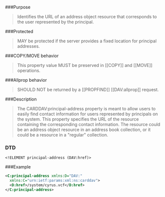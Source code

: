 <!-- --- title: urn:ietf:params:xml:ns:carddav:principal-address -->
<!-- --- link_title: CARDDAV:principal-address -->
<!-- --- current_spec: RFC 6352 -->
<!-- --- current_spec_rfc_number: 6352 -->
<!-- --- current_spec_rfc_section: 7.1.2 -->
<!-- --- xml_namespace: urn:ietf:params:xml:ns:carddav -->
<!-- --- xml_element: principal-address -->
<!-- --- type: property -->
<!-- --- purpose: Identifies the URL of an address object resource that corresponds to the user represented by the principal. -->
<!-- --- value: a single [[DAV:href|DAV::href]] element -->
<!-- --- protected: MAY -->
<!-- --- allprop: SHOULD NOT -->
<!-- --- valid_for: [[DAV:principal|DAV::principal]] -->

<!-- >>> property-summary-box --><!-- <<< -->

<!-- below is a list of common sections for property definitions. Adjust the list as needed. Don't forget to block-quote any text that's copied from the RFC -->

###Purpose
> Identifies the URL of an address object resource that corresponds to the user represented by the principal.

###Protected
> MAY be protected if the server provides a fixed location for principal addresses.

###COPY/MOVE behavior
> This property value MUST be preserved in [[COPY]] and [[MOVE]] operations.

###Allprop behavior
> SHOULD NOT be returned by a [[PROPFIND]] [[DAV:allprop]] request.

###Description
> The CARDDAV:principal-address property is meant to allow users to easily find contact information for users represented by principals on the system. This property specifies the URL of the resource containing the corresponding contact information. The resource could be an address object resource in  an address book collection, or it could be a resource in a "regular" collection.

### DTD
> 
```
<!ELEMENT principal-address (DAV:href)>
```

###Example
> 
>
```xml
<C:principal-address xmlns:D="DAV:"
  xmlns:C="urn:ietf:params:xml:ns:carddav">
  <D:href>/system/cyrus.vcf</D:href>
</C:principal-address>
```
